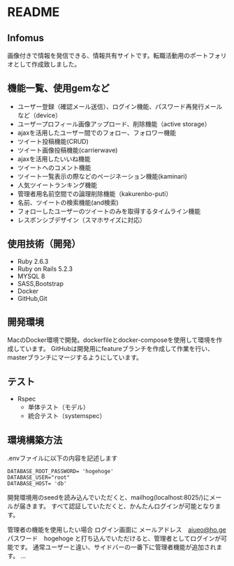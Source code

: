# README

## Infomus
画像付きで情報を発信できる、情報共有サイトです。転職活動用のポートフォリオとして作成致しました。

## 機能一覧、使用gemなど
* ユーザー登録（確認メール送信）、ログイン機能、パスワード再発行メールなど（device）
* ユーザープロフィール画像アップロード、削除機能（active storage）
* ajaxを活用したユーザー間でのフォロー、フォロワー機能
* ツイート投稿機能(CRUD)
* ツイート画像投稿機能(carrierwave)
* ajaxを活用したいいね機能
* ツイートへのコメント機能
* ツイート一覧表示の際などのページネーション機能(kaminari)
* 人気ツイートランキング機能
* 管理者用名前空間での論理削除機能（kakurenbo-puti）
* 名前、ツイートの検索機能(and検索)
* フォローしたユーザーのツイートのみを取得するタイムライン機能
* レスポンシブデザイン（スマホサイズに対応）

## 使用技術（開発）
* Ruby 2.6.3
* Ruby on Rails 5.2.3
* MYSQL 8
* SASS,Bootstrap
* Docker
* GitHub,Git

## 開発環境
MacのDocker環境で開発。dockerfileとdocker-composeを使用して環境を作成しています。
GitHubは開発用にfeatureブランチを作成して作業を行い、masterブランチにマージするようにしています。

## テスト
* Rspec
  * 単体テスト（モデル）
  * 統合テスト（systemspec）

## 環境構築方法
.envファイルに以下の内容を記述します

```
DATABASE_ROOT_PASSWORD= 'hogehoge'
DATABASE_USER="root"
DATABASE_HOST= 'db'

```

開発環境用のseedを読み込んでいただくと、mailhog(localhost:8025/)にメールが届きます。
すべて認証していただくと、かんたんログインが可能となります。

管理者の機能を使用したい場合
ログイン画面に
メールアドレス　aiueo@ho.ge
パスワード　hogehoge
と打ち込んでいただけると、管理者としてログインが可能です。
通常ユーザーと違い、サイドバーの一番下に管理者機能が追加されます。
...

